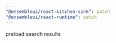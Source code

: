 ```yaml
---
"@ensembleui/react-kitchen-sink": patch
"@ensembleui/react-runtime": patch
---
```


preload search results
